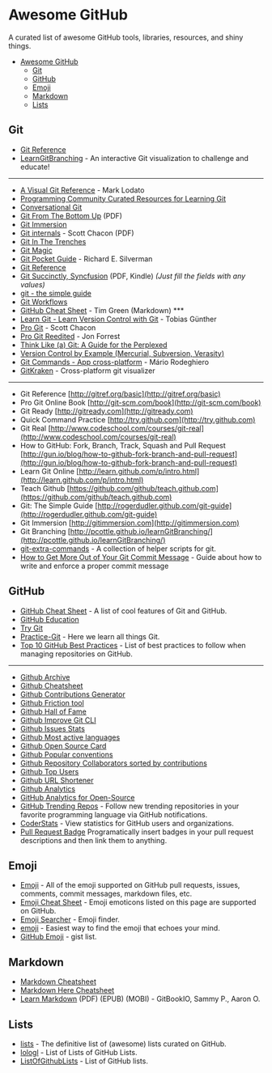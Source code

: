# Awesome GitHub
A curated list of awesome GitHub tools, libraries, resources, and shiny things.

- [Awesome GitHub](#awesome-github)
	- [Git](#git)
	- [GitHub](#github)
	- [Emoji](#emoji)
	- [Markdown](#markdown)
	- [Lists](#lists)

## Git

* [Git Reference](http://gitref.org/)
* [LearnGitBranching](http://pcottle.github.io/learnGitBranching/) - An interactive Git visualization to challenge and educate!

---
* [A Visual Git Reference](http://marklodato.github.io/visual-git-guide/index-en.html) - Mark Lodato
* [Programming Community Curated Resources for Learning Git](https://hackr.io/tutorials/learn-git)
* [Conversational Git](http://blog.anvard.org/conversational-git/)
* [Git From The Bottom Up](http://ftp.newartisans.com/pub/git.from.bottom.up.pdf) (PDF)
* [Git Immersion](http://gitimmersion.com)
* [Git internals](https://github.com/pluralsight/git-internals-pdf/raw/master/drafts/peepcode-git.pdf) - Scott Chacon (PDF)
* [Git In The Trenches](http://cbx33.github.io/gitt/index.html)
* [Git Magic](http://www-cs-students.stanford.edu/~blynn/gitmagic/)
* [Git Pocket Guide](http://chimera.labs.oreilly.com/books/1230000000561/index.html) - Richard E. Silverman
* [Git Reference](http://www.gitref.org)
* [Git Succinctly, Syncfusion](http://www.syncfusion.com/resources/techportal/ebooks/git) (PDF, Kindle) *(Just fill the fields with any values)*
* [git - the simple guide](http://rogerdudler.github.io/git-guide/)
* [Git Workflows](http://documentup.com/skwp/git-workflows-book)
* [GitHub Cheat Sheet](https://github.com/tiimgreen/github-cheat-sheet) - Tim Green (Markdown) ***
* [Learn Git - Learn Version Control with Git](http://www.git-tower.com/learn/ebook/command-line/introduction) - Tobias Günther
* [Pro Git](http://git-scm.com/book) - Scott Chacon
* [Pro Git Reedited](https://leanpub.com/progitreedited) - Jon Forrest
* [Think Like (a) Git: A Guide for the Perplexed](http://think-like-a-git.net)
* [Version Control by Example (Mercurial, Subversion, Verasity)](http://www.ericsink.com/vcbe/)
* [Git Commands - App cross-platform](https://github.com/mariorodeghiero/git-commands) - Mário Rodeghiero
* [GitKraken](https://www.gitkraken.com/) - Cross-platform git visualizer

---
* Git Reference [http://gitref.org/basic](http://gitref.org/basic)
* Pro Git Online Book [http://git-scm.com/book](http://git-scm.com/book)
* Git Ready [http://gitready.com](http://gitready.com)
* Quick Command Practice [http://try.github.com](http://try.github.com)
* Git Real [http://www.codeschool.com/courses/git-real](http://www.codeschool.com/courses/git-real)
* How to GitHub: Fork, Branch, Track, Squash and Pull Request [http://gun.io/blog/how-to-github-fork-branch-and-pull-request](http://gun.io/blog/how-to-github-fork-branch-and-pull-request)
* Learn Git Online [http://learn.github.com/p/intro.html](http://learn.github.com/p/intro.html)
* Teach Github [https://github.com/github/teach.github.com](https://github.com/github/teach.github.com)
* Git: The Simple Guide [http://rogerdudler.github.com/git-guide](http://rogerdudler.github.com/git-guide)
* Git Immersion [http://gitimmersion.com](http://gitimmersion.com)
* Git Branching [http://pcottle.github.io/learnGitBranching/](http://pcottle.github.io/learnGitBranching/)
* [git-extra-commands](https://github.com/unixorn/git-extra-commands) - A collection of helper scripts for git.
* [How to Get More Out of Your Git Commit Message](https://datree.io/blog/git-commit-message-conventions-for-readable-git-log/) - Guide about how to write and enforce a proper commit message

## GitHub

* [GitHub Cheat Sheet](https://github.com/tiimgreen/github-cheat-sheet) - A list of cool features of Git and GitHub.
* [GitHub Education](https://github.com/education)
* [Try Git](https://try.github.io/)
* [Practice-Git](https://github.com/grayghostvisuals/Practice-Git) - Here we learn all things Git.
* [Top 10 GitHub Best Practices](https://datree.io/blog/top-10-github-best-practices/) - List of best practices to follow when managing repositories on GitHub.

---
+ [Github Archive](https://github.com/igrigorik/githubarchive.org)
+ [Github Cheatsheet](https://github.com/tiimgreen/github-cheat-sheet)
+ [Github Contributions Generator](https://github.com/IonicaBizau/github-contributions)
+ [Github Friction tool](https://github.com/rafalchmiel/friction)
+ [Github Hall of Fame](https://github.com/mehulkar/github-hall-of-fame)
+ [Github Improve Git CLI](https://hub.github.com)
+ [Github Issues Stats](http://issuestats.com)
+ [Github Most active languages](http://githut.info)
+ [Github Open Source Card](https://osrc.dfm.io)
+ [Github Popular conventions](http://sideeffect.kr/popularconvention)
+ [Github Repository Collaborators sorted by contributions](https://github.com/oleander/git-fame-rb)
+ [Github Top Users](https://github.com/paulmillr/top-github-users)
+ [Github URL Shortener](http://git.io)
+ [Github Analytics](https://gitential.com)
+ [GitHub Analytics for Open-Source](https://gitspo.com/)
+ [GitHub Trending Repos](https://github.com/vitalets/github-trending-repos) - Follow new trending repositories in your favorite programming language via GitHub notifications.
+ [CoderStats](https://coderstats.net/) - View statistics for GitHub users and organizations.
+ [Pull Request Badge](https://pullrequestbadge.com/) Programatically insert badges in your pull request descriptions and then link them to anything.

## Emoji

* [Emoji](https://github.com/leereilly/emoji) - All of the emoji supported on GitHub pull requests, issues, comments, commit messages, markdown files, etc.
* [Emoji Cheat Sheet](http://www.emoji-cheat-sheet.com/) - Emoji emoticons listed on this page are supported on GitHub.
* [Emoji Searcher](http://emoji.muan.co/) - Emoji finder.
* [emoji](https://github.com/muan/emoji/) - Easiest way to find the emoji that echoes your mind.
* [GitHub Emoji](https://gist.github.com/avalanche123/981817) - gist list.

## Markdown

* [Markdown Cheatsheet](https://github.com/adam-p/markdown-here/wiki/Markdown-Cheatsheet)
* [Markdown Here Cheatsheet](https://github.com/adam-p/markdown-here/wiki/Markdown-Here-Cheatsheet)
* [Learn Markdown](https://www.gitbook.io/book/gitbookio/markdown) (PDF) (EPUB) (MOBI) - GitBookIO, Sammy P., Aaron O.

## Lists

* [lists](https://github.com/jnv/lists) - The definitive list of (awesome) lists curated on GitHub.
* [lologl](https://github.com/yaph/lologl) - List of Lists of GitHub Lists.
* [ListOfGithubLists](https://github.com/asciimoo/ListOfGithubLists) - List of GitHub lists.

